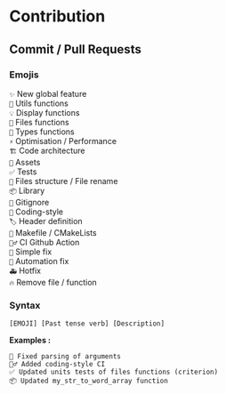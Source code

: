 # Contribution
## Commit / Pull Requests
### Emojis
`✨` New global feature  
`🔨` Utils functions  
`💡` Display functions  
`📑` Files functions  
`📒` Types functions  
`⚡️` Optimisation / Performance  
`🏗️` Code architecture  
`🍱` Assets  
`✅` Tests  
`🚚` Files structure / File rename  
`📦` Library  
`🙈` Gitignore  
`🍌` Coding-style  
`🏷️` Header definition  
`📝` Makefile / CMakeLists  
`👷‍♂️` CI Github Action  
`🐛` Simple fix  
`💚` Automation fix  
`🚑️` Hotfix  
`🔥` Remove file / function

### Syntax
```
[EMOJI] [Past tense verb] [Description]
```
**Examples :**
```
🐛 Fixed parsing of arguments
👷‍♂️ Added coding-style CI
✅ Updated units tests of files functions (criterion)
📦️ Updated my_str_to_word_array function
```
